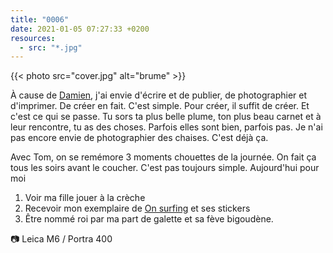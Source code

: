 ```yaml
---
title: "0006"
date: 2021-01-05 07:27:33 +0200
resources:
  - src: "*.jpg"
---
```


{{< photo src="cover.jpg" alt="brume" >}}

À cause de [Damien](https://damien.cool), j'ai envie d'écrire et de publier, de photographier et d'imprimer. De créer en fait. C'est simple. Pour créer, il suffit de créer. Et c'est ce qui se passe. Tu sors ta plus belle plume, ton plus beau carnet et à leur rencontre, tu as des choses. Parfois elles sont bien, parfois pas. Je n'ai pas encore envie de photographier des chaises. C'est déjà ça.

Avec Tom, on se remémore 3 moments chouettes de la journée. On fait ça tous les soirs avant le coucher. C'est pas toujours simple. Aujourd'hui pour moi

1. Voir ma fille jouer à la crèche
2. Recevoir mon exemplaire de [On surfing](https://indoek.com/product/on-surfing-book/) et ses stickers
3. Être nommé roi par ma part de galette et sa fève bigoudène.

📷 Leica M6 / Portra 400